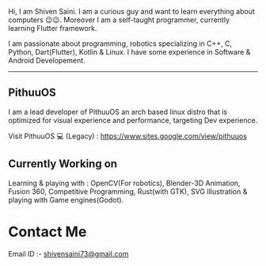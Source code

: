 Hi, I am Shiven Saini. I am a curious guy and want to learn everything about computers 😉😉. Moreover I am a self-taught programmer, currently learning Flutter framework.

I am passionate about programming, robotics specializing in C++, C, Python, Dart(Flutter), Kotlin & Linux. I have some experience in Software & Android Developement.

---

## PithuuOS 

I am a lead developer of PithuuOS an arch based linux distro that is optimized for visual experience and performance, targeting Dev experience.

Visit PithuuOS 💻 (Legacy) : https://www.sites.google.com/view/pithuuos

## Currently Working on 

Learning & playing with : OpenCV(For robotics), Blender-3D Animation, Fusion 360, Competitive Programming, Rust(with GTK), SVG Illustration & playing with Game engines(Godot).

# Contact Me

Email ID :- shivensaini73@gmail.com
